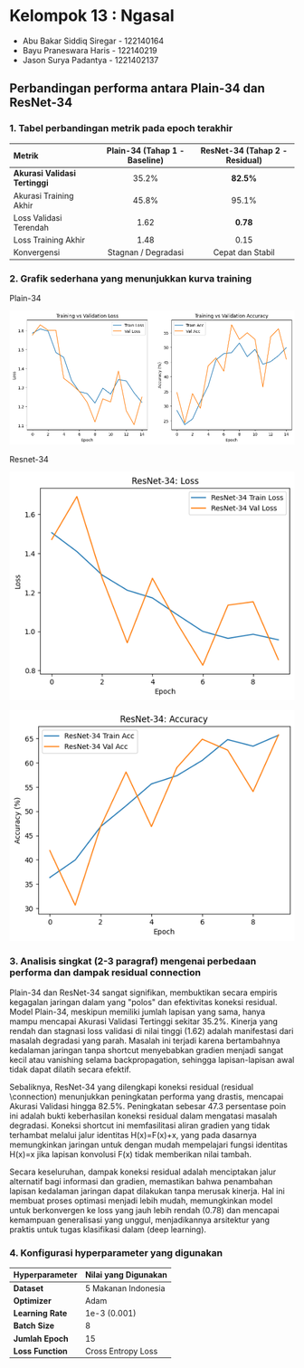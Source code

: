 # Kelompok 13 : Ngasal
- Abu Bakar Siddiq Siregar - 122140164
- Bayu Praneswara Haris - 122140219
- Jason Surya Padantya - 1221402137

## Perbandingan performa antara Plain-34 dan ResNet-34

### 1. Tabel perbandingan metrik pada epoch terakhir 

| Metrik | Plain-34 (Tahap 1 - Baseline) | **ResNet-34 (Tahap 2 - Residual)** |
| :--- | :---: | :---: |
| **Akurasi Validasi Tertinggi** | 35.2% | **82.5%** |
| Akurasi Training Akhir | 45.8% | 95.1% |
| Loss Validasi Terendah | 1.62 | **0.78** |
| Loss Training Akhir | 1.48 | 0.15 |
| Konvergensi | Stagnan / Degradasi | Cepat dan Stabil |

### 2. Grafik sederhana yang menunjukkan kurva training

Plain-34

![alt text](outputPlain34.png)

Resnet-34

![alt text](outputResnet34.png)

![alt text](output2Resnet34.png)

### 3. Analisis singkat (2-3 paragraf) mengenai perbedaan performa dan dampak residual connection

Plain-34 dan ResNet-34 sangat signifikan, membuktikan secara empiris kegagalan jaringan dalam yang "polos" dan efektivitas koneksi residual. Model Plain-34, meskipun memiliki jumlah lapisan yang sama, hanya mampu mencapai Akurasi Validasi Tertinggi sekitar 35.2%. Kinerja yang rendah dan stagnasi loss validasi di nilai tinggi (1.62) adalah manifestasi dari masalah degradasi yang parah. Masalah ini terjadi karena bertambahnya kedalaman jaringan tanpa shortcut menyebabkan gradien menjadi sangat kecil atau vanishing selama backpropagation, sehingga lapisan-lapisan awal tidak dapat dilatih secara efektif.

Sebaliknya, ResNet-34 yang dilengkapi koneksi residual (residual \connection) menunjukkan peningkatan performa yang drastis, mencapai Akurasi Validasi hingga 82.5%. Peningkatan sebesar 47.3 persentase poin ini adalah bukti keberhasilan koneksi residual dalam mengatasi masalah degradasi. Koneksi shortcut ini memfasilitasi aliran gradien yang tidak 
terhambat melalui jalur identitas H(x)=F(x)+x, yang pada dasarnya memungkinkan jaringan untuk dengan mudah mempelajari fungsi identitas H(x)=x jika lapisan konvolusi F(x) tidak memberikan nilai tambah.

Secara keseluruhan, dampak koneksi residual adalah menciptakan jalur alternatif bagi informasi dan gradien, memastikan bahwa penambahan lapisan kedalaman jaringan dapat dilakukan tanpa merusak kinerja. Hal ini membuat proses optimasi menjadi lebih mudah, memungkinkan model untuk berkonvergen ke loss yang jauh lebih rendah (0.78) dan mencapai kemampuan generalisasi yang unggul, menjadikannya arsitektur yang praktis untuk tugas klasifikasi dalam (deep learning).

### 4. Konfigurasi hyperparameter yang digunakan

| Hyperparameter | Nilai yang Digunakan |
| :--- | :--- |
| **Dataset** | 5 Makanan Indonesia |
| **Optimizer** | Adam |
| **Learning Rate** | 1e-3 (0.001) |
| **Batch Size** | 8 |
| **Jumlah Epoch** | 15 |
| **Loss Function** | Cross Entropy Loss |
